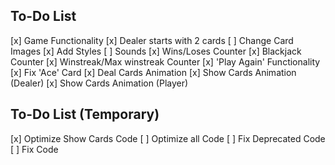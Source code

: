 ## To-Do List
 [x] Game Functionality
 [x] Dealer starts with 2 cards
 [ ] Change Card Images
 [x] Add Styles
 [ ] Sounds
 [x] Wins/Loses Counter
 [x] Blackjack Counter
 [x] Winstreak/Max winstreak Counter
 [x] 'Play Again' Functionality
 [x] Fix 'Ace' Card
 [x] Deal Cards Animation
 [x] Show Cards Animation (Dealer)
 [x] Show Cards Animation (Player)

 ## To-Do List (Temporary)
 [x] Optimize Show Cards Code
 [ ] Optimize all Code
 [ ] Fix Deprecated Code
 [ ] Fix Code